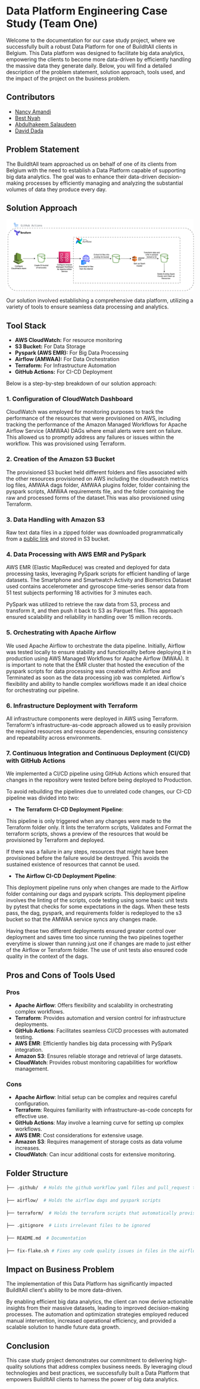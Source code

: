 # Data Platform Engineering Case Study (Team One)

Welcome to the documentation for our case study project, where we successfully built a robust Data Platform for one of BuildItAll clients in Belgium. This Data platform was designed to facilitate big data analytics, empowering the clients to become more data-driven by efficiently handling the massive data they generate daily. Below, you will find a detailed description of the problem statement, solution approach, tools used, and the impact of the project on the business problem.

## Contributors
- [Nancy Amandi](https://github.com/Nancy9ice)
- [Best Nyah](https://github.com/Bee0933)
- [Abdulhakeem Salaudeen](https://github.com/HakeemSalaudeen)
- [David Dada](https://github.com/tdadadavid)


## Problem Statement

The BuildItAll team approached us on behalf of one of its clients from Belgium with the need to establish a Data Platform capable of supporting big data analytics. The goal was to enhance their data-driven decision-making processes by efficiently managing and analyzing the substantial volumes of data they produce every day.

## Solution Approach

![Architectural Diagram](<images/BuilditAll Architectural Diagram.png>)

Our solution involved establishing a comprehensive data platform, utilizing a variety of tools to ensure seamless data processing and analytics. 

## Tool Stack

- **AWS CloudWatch:** For resource monitoring
- **S3 Bucket:** For Data Storage
- **Pyspark (AWS EMR):** For Big Data Processing
- **Airflow (AMWAA):** For Data Orchestration
- **Terraform:** For Infrastructure Automation
- **GitHub Actions:** For CI-CD Deployment

Below is a step-by-step breakdown of our solution approach:

### 1. Configuration of CloudWatch Dashboard

CloudWatch was employed for monitoring purposes to track the performance of the resources that were provisioned on AWS, including tracking the performance of the Amazon Managed Workflows for Apache Airflow Service (AMWAA) DAGs where email alerts were sent on failure. This allowed us to promptly address any failures or issues within the workflow. This was provisioned using Terraform.

### 2. Creation of the Amazon S3 Bucket

The provisioned S3 bucket held different folders and files associated with the other resources provisioned on AWS including the cloudwatch metrics log files, AMWAA dags folder, AMWAA plugins folder, folder containing the pyspark scripts, AMWAA requirements file, and the folder containing the raw and processed forms of the dataset.This was also provisioned using Terraform.

### 3. Data Handling with Amazon S3
 Raw text data files in a zipped folder was downloaded programmatically from a [public link](https://archive.ics.uci.edu/static/public/507/wisdm+smartphone+and+smartwatch+activity+and+biometrics+dataset.zip) and stored in S3 bucket.

 ### 4. Data Processing with AWS EMR and PySpark

AWS EMR (Elastic MapReduce) was created and deployed for data processing tasks, leveraging PySpark scripts for efficient handling of large datasets. The Smartphone and Smartwatch Activity and Biometrics Dataset used contains accelerometer and gyroscope time-series sensor data from 51 test subjects performing 18 activities for 3 minutes each.

PySpark was utilized to retrieve the raw data from S3, process and transform it, and then push it back to S3 as Parquet files. This approach ensured scalability and reliability in handling over 15 million records.

### 5. Orchestrating with Apache Airflow

We used Apache Airflow to orchestrate the data pipeline. Initially, Airflow was tested locally to ensure stability and functionality before deploying it in production using AWS Managed Workflows for Apache Airflow (MWAA). It is important to note that the EMR cluster that hosted the execution of the pyspark scripts for data processing was created within Airflow and Terminated as soon as the data processing job was completed. Airflow's flexibility and ability to handle complex workflows made it an ideal choice for orchestrating our pipeline.

### 6. Infrastructure Deployment with Terraform

All infrastructure components were deployed in AWS using Terraform. Terraform's infrastructure-as-code approach allowed us to easily provision the required resources and resource dependencies, ensuring consistency and repeatability across environments.

### 7. Continuous Integration and Continuous Deployment (CI/CD) with GitHub Actions

We implemented a CI/CD pipeline using GitHub Actions which ensured that changes in the repository were tested before being deployed to Production.

To avoid rebuilding the pipelines due to unrelated code changes, our CI-CD pipeline was divided into two:

- **The Terraform CI-CD Deployment Pipeline**: 

This pipeline is only triggered when any changes were made to the Terraform folder only. It lints the terraform scripts, Validates and Format the terraform scripts, shows a preview of the resources that would be provisioned by Terraform and deployed. 

If there was a failure in any steps, resources that might have been provisioned before the failure would be destroyed. This avoids the sustained existence of resources that cannot be used.

- **The Airflow CI-CD Deployment Pipeline**:

This deployment pipeline runs only when changes are made to the Airflow folder containing our dags and pyspark scripts. This deployment pipeline involves the linting of the scripts, code testing using some basic unit tests by pytest that checks for some expectations in the dags. When these tests pass, the dag, pyspark, and requirements folder is redeployed to the s3 bucket so that the AMWAA service syncs any changes made.

Having these two different deployments ensured greater control over deployment and saves time too since running the two pipelines together everytime is slower than running just one if changes are made to just either of the Airflow or Terraform folder. The use of unit tests also ensured code quality in the context of the dags.

## Pros and Cons of Tools Used

### Pros

- **Apache Airflow**: Offers flexibility and scalability in orchestrating complex workflows.
- **Terraform**: Provides automation and version control for infrastructure deployments.
- **GitHub Actions**: Facilitates seamless CI/CD processes with automated testing.
- **AWS EMR**: Efficiently handles big data processing with PySpark integration.
- **Amazon S3**: Ensures reliable storage and retrieval of large datasets.
- **CloudWatch**: Provides robust monitoring capabilities for workflow management.

### Cons

- **Apache Airflow**: Initial setup can be complex and requires careful configuration.
- **Terraform**: Requires familiarity with infrastructure-as-code concepts for effective use.
- **GitHub Actions**: May involve a learning curve for setting up complex workflows.
- **AWS EMR**: Cost considerations for extensive usage.
- **Amazon S3**: Requires management of storage costs as data volume increases.
- **CloudWatch**: Can incur additional costs for extensive monitoring.

## Folder Structure

```bash
├── .github/  # Holds the github workflow yaml files and pull_request template

├── airflow/  # Holds the airflow dags and pyspark scripts

├── terraform/  # Holds the terraform scripts that automatically provisions aws resources

├── .gitignore  # Lists irrelevant files to be ignored

├── README.md  # Documentation

├── fix-flake.sh # Fixes any code quality issues in files in the airflow folder
```

## Impact on Business Problem

The implementation of this Data Platform has significantly impacted BuildItAll client's ability to be more data-driven. 

By enabling efficient big data analytics, the client can now derive actionable insights from their massive datasets, leading to improved decision-making processes. The automation and optimization strategies employed reduced manual intervention, increased operational efficiency, and provided a scalable solution to handle future data growth.

## Conclusion

This case study project demonstrates our commitment to delivering high-quality solutions that address complex business needs. By leveraging cloud technologies and best practices, we successfully built a Data Platform that empowers BuildItAll clients to harness the power of big data analytics.
